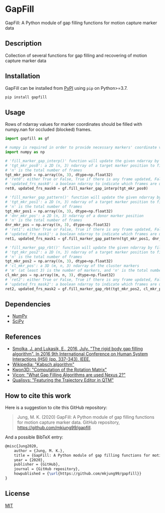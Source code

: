 # GapFill
GapFill: A Python module of gap filling functions for motion capture marker data

## Description
Collection of several functions for gap filling and recovering of motion capture marker data

## Installation
GapFill can be installed from [PyPI](https://pypi.org/project/gapfill/) using ```pip``` on Python>=3.7.

```bash
pip install gapfill
```

## Usage
Rows of ndarray values for marker coordinates should be filled with numpy.nan for occluded (blocked) frames.
```python
import gapfill as gf

# numpy is required in order to provide necessary markers' coordinate values
import numpy as np

# 'fill_marker_gap_interp()' function will update the given ndarray by filling its gaps using bspline interpolation
# 'tgt_mkr_pos0': a 2D (n, 3) ndarray of a target marker position to fill the gaps
# 'n' is the total number of frames
tgt_mkr_pos0 = np.array((n, 3), dtype=np.float32)
# 'ret0': either True or False, True if there is any frame updated, False if there is no frame updated
# 'updated_frs_mask0': a boolean ndarray to indicate which frames are updated
ret0, updated_frs_mask0 = gf.fill_marker_gap_interp(tgt_mkr_pos0)

# 'fill_marker_gap_pattern()' function will update the given ndarray by filling its gaps using a donor marker
# 'tgt_mkr_pos1': a 2D (n, 3) ndarray of a target marker position to fill the gaps
# 'n' is the total number of frames
tgt_mkr_pos1 = np.array((n, 3), dtype=np.float32)
# 'dnr_mkr_pos': a 2D (n, 3) ndarray of a donor marker position
# 'n' is the total number of frames
dnr_mkr_pos = np.array((n, 3), dtype=np.float32)
# 'ret1': either True or False, True if there is any frame updated, False if there is no frame updated
# 'updated_frs_mask1': a boolean ndarray to indicate which frames are updated
ret1, updated_frs_mask1 = gf.fill_marker_gap_pattern(tgt_mkr_pos1, dnr_mkr_pos)

# 'fill_marker_gap_rbt()' function will update the given ndarray by filling its gaps using a cluster of 3 markers
# 'tgt_mkr_pos2': a 2D (n, 3) ndarray of a target marker position to fill the gaps
# 'n' is the total number of frames
tgt_mkr_pos2 = np.array((n, 3), dtype=np.float32)
# 'cl_mkr_pos': a 3D (m, n, 3) ndarray of the cluster markers
# 'm' (at least 3) is the number of markers, and 'n' is the total number of frames
cl_mkr_pos = np.array((m, n, 3), dtype=np.float32)
# 'ret2': either True or False, True if there is any frame updated, False if there is no frame updated
# 'updated_frs_mask2': a boolean ndarray to indicate which frames are updated
ret2, updated_frs_mask2 = gf.fill_marker_gap_rbt(tgt_mkr_pos2, cl_mkr_pos)
```
## Dependencies
- [NumPy](https://numpy.org/)
- [SciPy](https://www.scipy.org/)

## References
- [Smolka, J. and Lukasik, E., 2016, July. "The rigid body gap filling algorithm". In 2016 9th International Conference on Human System Interactions (HSI) (pp. 337-343). IEEE.](https://doi.org/10.1109/HSI.2016.7529654)
- [Wikipedia: "Kabsch algorithm"](https://en.wikipedia.org/wiki/Kabsch_algorithm)
- [Kwon3D: "Computation of the Rotation Matrix"](http://www.kwon3d.com/theory/jkinem/rotmat.html)
- [Vicon: "What Gap Filling Algorithms are used Nexus 2?"](http://www.vicon.com/support/faqs/?q=what-gap-filling-algorithms-are-used-nexus-2)
- [Qualisys: "Featuring the Trajectory Editor in QTM"](https://www.qualisys.com/webinars/viewing-gap-filling-and-smoothing-data-with-the-trajectory-editor/)

## How to cite this work

Here is a suggestion to cite this GitHub repository:

> Jung, M. K. (2020) GapFill: A Python module of gap filling functions for motion capture marker data. GitHub repository, <https://github.com/mkjung99/gapfill>.

And a possible BibTeX entry:

```tex
@misc{Jung2020,  
    author = {Jung, M. K.},
    title = {GapFill: A Python module of gap filling functions for motion capture marker data},  
    year = {2020},  
    publisher = {GitHub},  
    journal = {GitHub repository},  
    howpublished = {\url{https://github.com/mkjung99/gapfill}}  
}
```
## License
[MIT](https://choosealicense.com/licenses/mit/)
